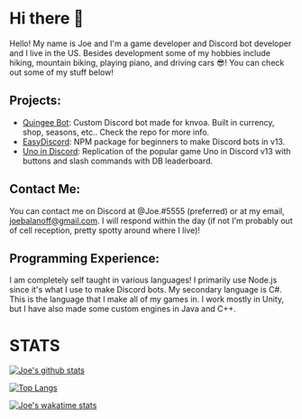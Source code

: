 # Hi there 👋
Hello! My name is Joe and I'm a game developer and Discord bot developer and I live in the US. Besides development some of my hobbies include hiking, mountain biking, playing piano, and driving cars 😎! You can check out some of my stuff below!

## Projects:

- [Quingee Bot](https://github.com/NomadApplications/QuingeeBot): Custom Discord bot made for knvoa. Built in currency, shop, seasons, etc.. Check the repo for more info.
- [EasyDiscord](https://github.com/NomadApplications/EasyDiscord): NPM package for beginners to make Discord bots in v13.
- [Uno in Discord](https://github.com/NomadApplications/uno-in-discord): Replication of the popular game Uno in Discord v13 with buttons and slash commands with DB leaderboard.

## Contact Me:

You can contact me on Discord at @Joe.#5555 (preferred) or at my email, joebalanoff@gmail.com. I will respond within the day (if not I'm probably out of cell reception, pretty spotty around where I live)!

## Programming Experience:

I am completely self taught in various languages! I primarily use Node.js since it's what I use to make Discord bots. My secondary language is C#. This is the language that I make all of my games in. I work mostly in Unity, but I have also made some custom engines in Java and C++.


# STATS

[![Joe's github stats](https://github-readme-stats.vercel.app/api?username=joebalanoff&count_private=true&show_icons=true&theme=dark&hide_rank=false)](https://github.com/anuraghazra/github-readme-stats)

[![Top Langs](https://github-readme-stats.vercel.app/api/top-langs/?username=joebalanoff&theme=dark&layout=compact)](https://github.com/anuraghazra/github-readme-stats)

[![Joe's wakatime stats](https://github-readme-stats.vercel.app/api/wakatime?username=joebalanoff&theme=dark)](https://github.com/anuraghazra/github-readme-stats)
